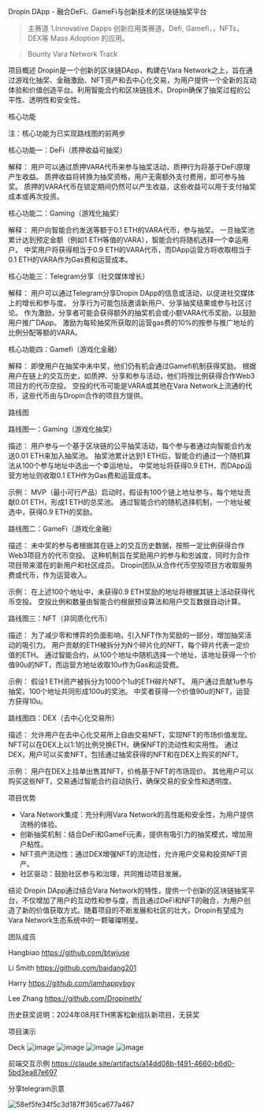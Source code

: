 Dropin DApp - 融合DeFi、GameFi与创新技术的区块链抽奖平台

>主赛道
1.Innovative Dapps
创新应用类赛道，Defi, Gamefi，，NFTs，DEX等 Mass Adoption 的应用。

>Bounty  Vara Network Track


项目概述
Dropin是一个创新的区块链DApp，构建在Vara Network之上，旨在通过游戏化抽奖、金融激励、NFT资产和去中心化交易，为用户提供一个全新的互动体验和价值创造平台。利用智能合约和区块链技术，Dropin确保了抽奖过程的公平性、透明性和安全性。


核心功能

注：核心功能为已实现路线图的前两步

核心功能一：DeFi（质押收益可抽奖）

解释：
用户可以通过质押VARA代币来参与抽奖活动，质押行为将基于DeFi原理产生收益。
质押收益将转换为抽奖资格，用户无需额外支付费用，即可参与抽奖。
质押的VARA代币在锁定期间仍然可以产生收益，这些收益可以用于支付抽奖成本或再次投资。

核心功能二：Gaming（游戏化抽奖）

解释：
用户向智能合约发送等额于0.1 ETH的VARA代币，参与抽奖。
一旦抽奖池累计达到预定金额（例如1 ETH等值的VARA），智能合约将随机选择一个幸运用户。
中奖用户将获得相当于0.9 ETH的VARA代币，而DApp运营方将收取相当于0.1 ETH的VARA作为Gas费和运营成本。

核心功能三：Telegram分享（社交媒体增长）

解释：
用户可以通过Telegram分享Dropin DApp的信息或活动，以促进社交媒体上的增长和参与度。
分享行为可能包括邀请新用户、分享抽奖结果或参与社区讨论。
作为激励，分享者可能会获得额外的抽奖机会或小额VARA代币奖励，以鼓励用户推广DApp。
激励为每轮抽奖所获取的运营gas费的10%的按参与推广地址的比例分配等额的VARA。

核心功能四：Gamefi（游戏化金融）

解释：
即使用户在抽奖中未中奖，他们仍有机会通过Gamefi机制获得奖励。
根据用户在链上的交互历史，如质押、分享和参与活动，他们将按比例获得合作Web3项目方的代币空投。
空投的代币可能是VARA或其他在Vara Network上流通的代币，这些代币由与Dropin合作的项目方提供。


路线图


路线图一：Gaming（游戏化抽奖） 

描述：
用户参与一个基于区块链的公平抽奖活动，每个参与者通过向智能合约发送0.01 ETH来加入抽奖池。 抽奖池累计达到1 ETH后，智能合约通过一个随机算法从100个参与地址中选出一个幸运地址。 中奖地址将获得0.9 ETH，而DApp运营方地址则收取0.1 ETH作为Gas费和运营成本。 

示例：
MVP（最小可行产品）启动时，假设有100个链上地址参与，每个地址贡献0.01 ETH，形成1 ETH的总奖池。 通过智能合约的随机选择机制，一个地址被选中，获得0.9 ETH的奖励。

路线图二：GameFi（游戏化金融） 

描述：
未中奖的参与者根据其在链上的交互历史数据，按照一定比例获得合作Web3项目方的代币空投。 这种机制旨在奖励用户的参与和忠诚度，同时为合作项目带来潜在的新用户和社区成员。 Dropin团队从合作代币空投项目方收取服务费或代币，作为运营收入。

示例：
在上述100个地址中，未获得0.9 ETH奖励的地址将根据其链上活动获得代币空投。 空投比例和数量由智能合约根据预设算法和用户交互数据自动计算。

路线图三：NFT（非同质化代币） 

描述：
为了减少零和博弈的负面影响，引入NFT作为奖励的一部分，增加抽奖活动的吸引力。 用户贡献的ETH被拆分为N个碎片化的NFT，每个碎片代表一定价值的ETH。 通过智能合约，从100个地址中随机选择一个地址，该地址获得一个价值90u的NFT，而运营方地址收取10u作为Gas和运营费。

示例：
假设1 ETH资产被拆分为1000个1u的ETH碎片NFT。 用户通过贡献1u参与抽奖，100个地址共同形成100u的奖池。 中奖者获得一个价值90u的NFT，运营方获得10u。

路线图四：DEX（去中心化交易所） 

描述：
允许用户在去中心化交易所上自由交易NFT，实现NFT的市场价值发现。 NFT可以在DEX上以1:1的比例兑换ETH，确保NFT的流动性和实用性。 通过DEX，用户可以买卖NFT，包括通过抽奖获得的NFT和在DEX上购买的NFT。

示例：
用户在DEX上挂单出售其NFT，价格基于NFT的市场现价。 其他用户可以购买这些NFT，交易通过智能合约自动执行，确保交易的安全性和透明度。



项目优势
- Vara Network集成：充分利用Vara Network的高性能和安全性，为用户提供流畅的体验。
- 创新抽奖机制：结合DeFi和GameFi元素，提供有吸引力的抽奖模式，增加用户粘性。
- NFT资产流动性：通过DEX增强NFT的流动性，允许用户交易和投资NFT资产。
- 社区驱动：鼓励社区参与和治理，共同推动项目发展。

结论
Dropin DApp通过结合Vara Network的特性，提供一个创新的区块链抽奖平台，不仅增加了用户的互动性和参与度，而且通过DeFi和NFT的融合，为用户创造了新的价值获取方式。随着项目的不断发展和社区的壮大，Dropin有望成为Vara Network生态系统中的一颗璀璨明星。

团队成员

Hangbiao https://github.com/btwiuse

Li Smith https://github.com/baidang201

Harry https://github.com/iamhappyboy

Lee Zhang https://github.com/Dropineth/


历史获奖说明：2024年08月ETH黑客松新组队新项目，无获奖

项目演示

Deck
![image](https://github.com/user-attachments/assets/ce9fa505-1e16-46de-bb14-96b1faa92838)
![image](https://github.com/user-attachments/assets/0c5887e1-0cb3-48a2-836a-0c787c9211fc)
![image](https://github.com/user-attachments/assets/f7f325e2-037c-46e3-bff2-3f49ce245b7f)
![image](https://github.com/user-attachments/assets/e525497d-24cb-438d-93c8-df98e8ec6704)


前端交互示例
https://claude.site/artifacts/a14dd08b-f491-4660-b6d0-5bd3ea87e697

分享telegram示意

![58ef5fe34f5c3d187ff365ca677a467](https://github.com/user-attachments/assets/ba37b2bb-510b-4640-a9a1-82cf996fc497)

